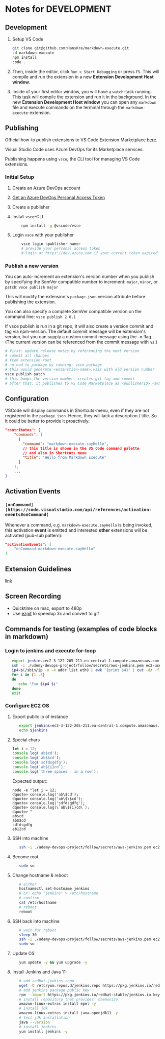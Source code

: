 # Notes for DEVELOPMENT

## Development

1. Setup VS Code

   ```sh
   git clone git@github.com:HansKre/markdown-execute.git
   cd markdown-execute
   npm install
   code .
   ```

1. Then, inside the editor, click `Run > Start Debugging` or press `F5`.
   This will compile and run the extension in a new **Extension Development Host window**.
1. Inside of your first editor window, you will have a `watch`-task running.
   This task will compile the extension and run it in the background. In the new **Extension Development Host window** you can open any `markdown` file and execute commands on the terminal through the `markdown-execute`-extension.

## Publishing

Official how-to publish extensions to VS Code Extension Marketplace [here](https://code.visualstudio.com/api/working-with-extensions/publishing-extension).

Visual Studio Code uses Azure DevOps for its Marketplace services.

Publishing happens using `vsce`, the CLI tool for managing VS Code extensions.

### Initial Setup

1. Create an Azure DevOps account
2. [Get an Azure DevOps Personal Access Token](https://code.visualstudio.com/api/working-with-extensions/publishing-extension#get-a-personal-access-token)
3. Create a publisher
4. Install `vsce`-CLI

   ```sh
       npm install -g @vscode/vsce
   ```

5. Login `vsce` with your publisher

   ```sh
       vsce login <publisher name>
       # provide your personal access token
       # login at https://dev.azure.com if your current token expired to create a new one
   ```

### Publish a new version

You can auto-increment an extension's version number when you publish by specifying the SemVer compatible number to increment: `major`, `minor`, or `patch`: `vsce publish major`

This will modify the extension's `package.json` version attribute before publishing the extension.

You can also specify a complete SemVer compatible version on the command line: `vsce publish 2.0.1`

If vsce publish is run in a git repo, it will also create a version commit and tag via npm-version. The default commit message will be extension's version, but you can supply a custom commit message using the `-m` flag. (The current version can be referenced from the commit message with `%s`.)

```sh
# first: update release notes by referencing the next version
# commit all changes
# from extension root
# no ned to package by running: vsce package
# this would generate <extenstion-name>.vsix with old version number
vsce publish patch
# this bumps the version number, creates git tag and commit
# after that, it publishes to VS Code Marketplace as <publisherID>.<extension-name>
```

## Configuration

VSCode will display commands in Shortcuts-menu, even if they are not registered in the `package.json`. Hence, they will lack a description / title. So it could be better to provide it proactively.

```json
"contributes": {
    "commands": [
      {
        "command": "markdown-execute.sayHello",
        // this title is shown in the VS Code command palette
        // and also in Shortcuts menu
        "title": "Hello from Markdown Execute"
      }
    ],
    ...
}
```

## Activation Events

### `[onCommand](https://code.visualstudio.com/api/references/activation-events#onCommand)`

Whenever a command, e.g. `markdown-execute.sayHello` is being invoked, this activation **event** is emitted and interested **other** extensions will be activated (pub-sub pattern):

```json
"activationEvents": [
    "onCommand:markdown-execute.sayHello"
]
```

## Extension Guidelines

[link](https://code.visualstudio.com/api/references/extension-guidelines)

## Screen Recording

- Quicktime on mac, export to 480p
- Use [ezgif](https://ezgif.com/video-to-gif) to speedup 3x and convert to gif

## Commands for testing (examples of code blocks in markdown)

### Login to jenkins and execute for-loop

```bash
   export jenkins=ec2-3-122-205-211.eu-central-1.compute.amazonaws.com
   ssh -i ./udemy-devops-project/follow/secrets/aws-jenkins.pem ec2-user@$jenkins
   ip4=$(/sbin/ip -o -4 addr list eth0 | awk '{print $4}' | cut -d/ -f1)
   for i in {1..3}
   do
      echo "Foo $ip4 $i"
   done
   exit
```

### Configure EC2 OS

1. Export public ip of instance

   ```sh
      export jenkins=ec2-3-122-205-211.eu-central-1.compute.amazonaws.com
      echo $jenkins
   ```

2. Special chars

   ```js
   let i = 12;
   console.log('ab$cd');
   console.log('ab$$cd');
   console.log('sdfdsgdfg');
   console.log(`ab${i}cd`);
   console.log(`three spaces   in a row`);
   ```

   Expected output:

   ```output
   node -e "let i = 12;
   dquote> console.log('ab\$cd');
   dquote> console.log('ab\$\$cd');
   dquote> console.log('sdfdsgdfg');
   dquote> console.log(\`ab\${i}cd\`);
   dquote> "
   ab$cd
   ab$$cd
   sdfdsgdfg
   ab12cd
   ```

3. SSH into machine

   ```sh
      ssh -i ./udemy-devops-project/follow/secrets/aws-jenkins.pem ec2-user@$jenkins
   ```

4. Become root

   ```sh
      sudo su -
   ```

5. Change hostname & reboot

   ```sh
      # either
      hostnamectl set-hostname jenkins
      # or: echo "jenkins" > /etc/hostname
      # confirm
      cat /etc/hostname
      # reboot
      reboot
   ```

6. SSH back into machine

   ```sh
      # wait for reboot
      sleep 30
      ssh -i ./udemy-devops-project/follow/secrets/aws-jenkins.pem ec2-user@$jenkins
      sudo su -
   ```

7. Update OS

   ```sh
      yum update -y && yum upgrade -y
   ```

8. Install Jenkins and Java 11:

   ```sh
      # add redhat-jenkins-repo
      wget -O /etc/yum.repos.d/jenkins.repo https://pkg.jenkins.io/redhat-stable/jenkins.repo
      # add jenkins package public key
      rpm --import https://pkg.jenkins.io/redhat-stable/jenkins.io.key
      # install repository that provides 'daemonize'
      amazon-linux-extras install epel -y
      # install jdk
      amazon-linux-extras install java-openjdk11 -y
      # test jdk installation
      java --version
      # install jenkins
      yum install jenkins -y
   ```
